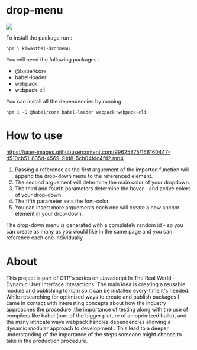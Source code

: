 # drop-menu

<a href="https://www.npmjs.com/package/kiwasthal-dropmenu"><img src="https://img.shields.io/badge/npm-CB3837?style=for-the-badge&logo=npm&logoColor=white"></a>

To install the package run :

    npm i kiwasthal-dropmenu
    
You will need the following packages :
<ul>
    <li>@babel/core</li>
    <li>babel-loader</li>
    <li>webpack</li>
    <li>webpack-cli</li>
</ul>

You can install all the dependencies by running:

    npm i -D @babel/core babel-loader webpack webpack-cli

# How to use

https://user-images.githubusercontent.com/99625875/166160447-d510cb51-835d-4569-91d8-5cb04fdc4fd2.mp4

<ol>
    <li>Passing a reference as the first arguement of the imported function will append the drop-down menu to the referenced element.</li>
    <li>The second arguement will determine the main color of your dropdown.</li>
    <li>The third and fourth parameters determine the hover - and active colors of your drop-down.</li>
    <li>The fifth parameter sets the font-color.</li>
    <li>You can insert more arguements each one will create a new anchor element in your drop-down.</li>
</ol>

The drop-down menu is generated with a completely random id - so you can create as many as you would like in the same page and you can reference each one individually.

# About

This project is part of OTP's series on :Javascript In The Real World - Dynamic User Interface Interactions. The main idea is creating a reusable module and publishing to npm so it can be installed every-time it's needed. While researching for optimized ways to create and publish packages I came in contact with interesting concepts about how the industry approaches the procedure ,the importance of testing along with the use of compilers like babel (part of the bigger picture of an oprimized build), and the many intricate ways webpack handles dependencies allowing a dynamic modular approach to development . This lead to a deeper understanding of the importance of the steps someone might choose to take in the production procedure.



